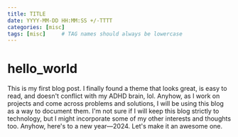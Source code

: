 ```yaml
---
title: TITLE
date: YYYY-MM-DD HH:MM:SS +/-TTTT
categories: [misc]
tags: [misc]     # TAG names should always be lowercase
---
```


# hello_world

This is my first blog post. I finally found a theme that looks great, is easy to read, and doesn't conflict with my ADHD brain, lol. Anyhow, as I work on projects and come across problems and solutions, I will be using this blog as a way to document them. I'm not sure if I will keep this blog strictly to technology, but I might incorporate some of my other interests and thoughts too. Anyhow, here's to a new year—2024. Let's make it an awesome one.